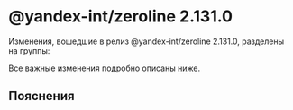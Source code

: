 # @yandex-int/zeroline 2.131.0

<!-- ЧЕЛОВЕЧЕСКОЕ ВСТУПЛЕНИЕ -->

Изменения, вошедшие в релиз @yandex-int/zeroline 2.131.0, разделены на группы:

Все важные изменения подробно описаны [ниже](#Пояснения).

## Пояснения

